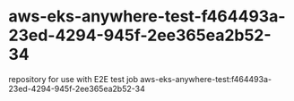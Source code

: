 # aws-eks-anywhere-test-f464493a-23ed-4294-945f-2ee365ea2b52-34
repository for use with E2E test job aws-eks-anywhere-test:f464493a-23ed-4294-945f-2ee365ea2b52-34
